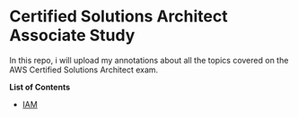 # Certified Solutions Architect Associate Study 

In this repo, i will upload my annotations about all the topics covered on the AWS Certified Solutions Architect exam.

**List of Contents**
* [IAM](https://github.com/felipeNeves93/certified-solutions-architect-associate-study/blob/master/iam-aws%20cli/iam-topics.md)